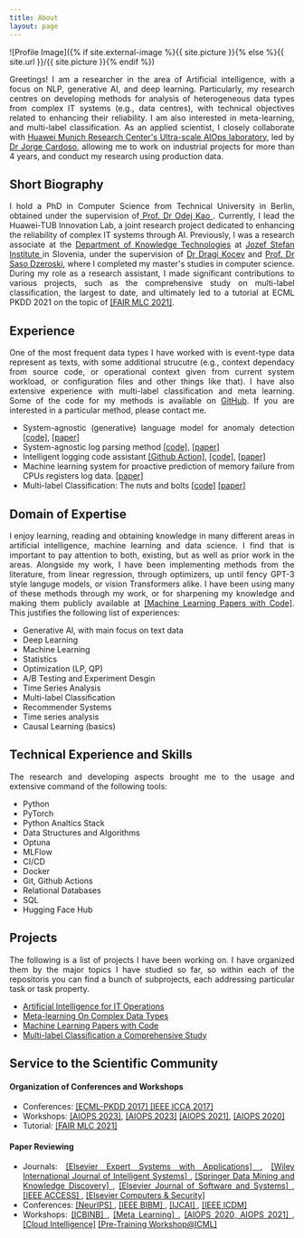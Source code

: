 ```yaml
---
title: About
layout: page
---
```

![Profile Image]({% if site.external-image %}{{ site.picture }}{% else %}{{ site.url }}/{{ site.picture }}{% endif %})

<div style="text-align: justify"> 
<p>
Greetings! I am a researcher in the area of Artificial intelligence, with a focus on NLP, generative AI, and deep learning. Particularly, my research centres on developing methods for analysis of heterogeneous data types from complex IT systems (e.g., data centres), with technical objectives related to enhancing their reliability. I am also interested in meta-learning, and multi-label classification. As an applied scientist, I closely collaborate with <a href="https://huaweiresearchcentergermanyaustria.teamtailor.com/departments/intelligent-cloud-technologies-laboratory"> Huawei Munich Research Center's Ultra-scale AIOps laboratory</a>, led by <a href="https://jorge-cardoso.github.io/">Dr Jorge Cardoso</a>, allowing me to work on industrial projects for more than 4 years, and conduct my research using production data. 
</p>
</div>

<div style="text-align: justify"> 

<h2>Short Biography</h2>
I hold a PhD in Computer Science from Technical University in Berlin, obtained under the supervision of<a href="https://www.tu.berlin/en/dos/team/professor"> Prof. Dr Odej Kao </a>.  Currently, I lead the Huawei-TUB Innovation Lab, a joint research project dedicated to enhancing the reliability of complex IT systems through AI. Previously, I was a research associate at the <a href="https://kt.ijs.si/">Department of Knowledge Technologies</a> at <a href="https://www.ijs.si/ijsw/JSI"> Jozef Stefan Institute </a> in Slovenia, under the supervision of <a href="https://scholar.google.si/citations?user=o9JGwN4AAAAJ&hl=en">Dr Dragi Kocev</a> and <a href="https://scholar.google.si/citations?user=_aIV-aEAAAAJ&hl=en"> Prof. Dr Saso Dzeroski</a>, where I completed my master's studies in computer science. During my role as a research assistant, I made significant contributions to various projects, such as the comprehensive study on multi-label classification, the largest to date, and ultimately led to a tutorial at ECML PKDD 2021 on the topic of <a href="https://2021.ecmlpkdd.org/index.html@p=1705.html">[FAIR MLC 2021]</a>.



 
<h2>Experience</h2>
One of the most frequent data types I have worked with is event-type data represent as texts, with some additional strucutre (e.g., context dependacy from source code, or operational context given from current system workload, or configuration files and other things like that). I have also extensive experience with multi-label classification and meta learning. Some of the code for my methods is available on <a href="https://github.com/bogatinovskijasmin">GitHub</a>. If you are interested in a particular method, please contact me.	
<ul class="skill-list">
	<li>System-agnostic (generative) language model for anomaly detection <a href="https://github.com/bogatinovskijasmin/Artificial-Intelligence-for-IT-Operations/tree/main/Log%20Analysis/System%20Agnostic%20Log%20Anomaly%20Detection"> [code]</a>, <a href="https://ieeexplore.ieee.org/abstract/document/9860197"> [paper]</a></li>
	<li>System-agnostic log parsing method <a href="https://github.com/nulog/nulog"> [code]</a>, <a href="https://link.springer.com/chapter/10.1007/978-3-030-67667-4_8"> [paper] </a></li>
	<li>Intelligent logging code assistant <a href="https://github.com/aiops/check-log-quality-action">[Github Action]</a>, <a href="https://github.com/bogatinovskijasmin/Artificial-Intelligence-for-IT-Operations/tree/main/Soruce%20Code%20Analysis/Log%20Instruction%20Quality%20Assesment">[code]</a>, <a href="https://dl.acm.org/doi/abs/10.1145/3524610.3527906"> [paper]</a></li> 
	<li>Machine learning system for proactive prediction of memory failure from CPUs registers log data. <a href="https://ieeexplore.ieee.org/abstract/document/10020671"> [paper]</a></li> 
	<li>Multi-label Classification: The nuts and bolts <a href="https://github.com/bogatinovskijasmin/Multi-label-Classification-Comprehensive-Study">[code]</a> <a href="https://www.sciencedirect.com/science/article/pii/S0957417422005991">[paper]</a></li>
</ul>


<h2>Domain of Expertise</h2>
I enjoy learning, reading and obtaining knowledge in many different areas in artificial intelligence, machine learning and data science. 
I find that is important to pay attention to both, existing, but as well as prior work in the areas. Alongside my work, I have been implementing methods from the literature, from linear regression, through optimizers, up until fency GPT-3 style languge models, or vision Transformers alike. I have been using many of these methods through my work, or for sharpening my knowledge and making them publicly available at <a href="https://github.com/bogatinovskijasmin/Papers-From-Scratch"> [Machine Learning Papers with Code]</a>. This justifies the following list of experiences: 
<ul class="skill-list">
	<li>Generative AI, with main focus on text data</li>
	<li>Deep Learning</li>
	<li>Machine Learning</li>
	<li>Statistics</li>
	<li>Optimization (LP, QP)</li>
	<li>A/B Testing and Experiment Desgin</li>
	<li>Time Series Analysis</li>
	<li>Multi-label Classification</li>
	<li>Recommender Systems</li>
	<li>Time series analysis</li>
	<li>Causal Learning (basics)</li>
</ul>


<h2>Technical Experience and Skills</h2>
The research and developing aspects brought me to the usage and extensive command of the following tools:
<ul class="skill-list">
	<li>Python</li>
	<li>PyTorch</li>
	<li>Python Analtics Stack</li>
	<li>Data Structures and Algorithms</li>
	<li>Optuna</li>
	<li>MLFlow</li>
	<li>CI/CD</li>
	<li>Docker</li>
	<li>Git, Github Actions</li>
	<li>Relational Databases</li>
	<li>SQL</li>
	<li>Hugging Face Hub</li>
</ul>


<h2>Projects</h2>
The following is a list of projects I have been working on. I have organized them by the major topics I have studied so far, so within each of the repositoris you can find a bunch of subprojects, each addressing particular task or task property.
<ul>
	<li><a href ="https://github.com/bogatinovskijasmin/Artificial-Intelligence-for-IT-Operations">Artificial Intelligence for IT Operations</a></li>
	<li><a href="https://github.com/bogatinovskijasmin/Meta-Learning-on-Complex-Data-Types"> Meta-learning On Complex Data Types</a></li>
	<li><a href="https://github.com/bogatinovskijasmin/Papers-From-Scratch">Machine Learning Papers with Code</a></li>
	<li><a href="https://github.com/bogatinovskijasmin/Multi-label-Classification-Comprehensive-Study">Multi-label Classification a Comprehensive Study</a></li>
	
</ul>


<h2>Service to the Scientific Community</h2>
<h4>Organization of Conferences and Workshops</h4>


<ul>
	
<li> Conferences: <a href="http://ecmlpkdd2017.ijs.si/"> [ECML-PKDD 2017] </a> <a href="https://www.aconf.org/conf_99534.2017_13th_IEEE_International_Conference_on_Control_&_Automation.html"> [IEEE ICCA 2017]</a> </li>
	
<li>Workshops: <a href="https://aiopsthirdworkshop.github.io/aiopsthirdworkshop/"> [AIOPS 2023]</a>, <a href="https://huaweitubinovationlab.github.io/academicsaloon/"> [AIOPS 2023]</a> <a href="https://aiops2021.github.io/"> [AIOPS 2021]</a>, <a href="https://aiopsworkshop.github.io/index.html"> [AIOPS 2020] </a> </li>
<li> Tutorial: <a href="https://2021.ecmlpkdd.org/index.html@p=1705.html"> [FAIR MLC 2021]</a></li>

</ul>


<h4>Paper Reviewing</h4>

<ul>
<li> Journals: <a href="https://www.journals.elsevier.com/expert-systems-with-applications"> [Elsevier Expert Systems with Applications] </a>,
 <a href="https://onlinelibrary.wiley.com/journal/1098111x">[Wiley International Journal of Intelligent Systems] </a>,
 <a href="https://www.springer.com/journal/10618"> [Springer Data Mining and Knowledge Discovery] </a>, 
 <a href="https://www.journals.elsevier.com/journal-of-systems-and-software"> [Elsevier Journal of Software and Systems] </a>,
 <a href="https://ieeeaccess.ieee.org/"> [IEEE ACCESS] </a>, 
 <a href="https://www.sciencedirect.com/journal/computers-and-security"> [Elsevier Computers & Security] </a> </li>

<li> Conferences: <a href="https://nips.cc/virtual/2020/public/workshop_16141.html"> [NeurIPS] </a>, <a href="https://ieeebibm.org/BIBM2019/"> [IEEE BIBM] </a>, <a href="https://www.ijcai19.org/"> [IJCAI] </a>, <a href="http://icdm2020.bigke.org/"> [IEEE ICDM] </a> </li>

<li> Workshops: <a href="https://i-cant-believe-its-not-better.github.io/neurips2021/"> [ICBINB] </a>, 
<a href="https://nips.cc/virtual/2020/public/workshop_16141.html"> [Meta Learning] </a>, 
<a href="https://aiopsworkshop.github.io/index.html"> [AIOPS 2020, AIOPS 2021] </a>, 
<a href="http://cloudintelligenceworkshop.org/2021/index.html">[Cloud Intelligence]</a>
<a href="https://pretraining.github.io/">[Pre-Training Workshop@ICML] </a></li>


</ul>